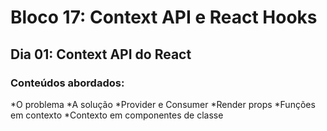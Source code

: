 # Bloco 17: Context API e React Hooks
## Dia 01: Context API do React
### Conteúdos abordados:

*O problema
*A solução
*Provider e Consumer
*Render props
*Funções em contexto
*Contexto em componentes de classe
